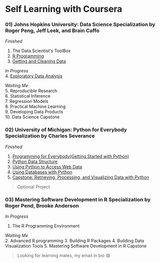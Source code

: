 # Self Learning with Coursera
### 01) Johns Hopkins University: Data Science Specialization by Roger Peng, Jeff Leek, and Brain Caffo

_Finished_  
1. The Data Scientist's ToolBox
2. [R Programming](https://github.com/jemc36/Coursera/tree/master/Data%20Science%20Specialization/02%20R%20Programming)
3. [Getting and Cleaning Data](https://github.com/jemc36/Coursera/tree/master/Data%20Science%20Specialization/03%20Getting%20and%20Cleaning%20Data)

_In Progress_  
4. [Exploratory Data Analysis](https://github.com/jemc36/Coursera/tree/master/Data%20Science%20Specialization/04%20Exploratory%20Data%20Analysis)

_Waiting Me_  
5. Reproducible Research    
6. Statistical Inference  
7. Regression Models  
8. Practical Machine Learning  
9. Developing Data Products  
10. Data Science Capstone  


### 02) University of Michigan: Python for Everybody Specialization by Charles Severance

_Finished_  
1. [Programming for Everybody(Getting Started with Python)](https://github.com/jemc36/Coursera/tree/master/Python%20for%20Everybody%20Specialization/Programming%20for%20Everybody%20(Getting%20Started%20with%20Python))
2. [Python Data Structure](https://github.com/jemc36/Coursera/tree/master/Python%20for%20Everybody%20Specialization/Python%20Data%20Structures)
3. [Using Python to Access Web Data](https://github.com/jemc36/Coursera/tree/master/Python%20for%20Everybody%20Specialization/Using%20Python%20to%20Access%20Web%20Data)
4. [Using Databases with Python](https://github.com/jemc36/Coursera/tree/master/Python%20for%20Everybody%20Specialization/Using%20Databases%20with%20Python)   
5. [Capstone: Retrieving, Processing, and Visualizing Data with Python](https://github.com/jemc36/Coursera/tree/master/Python%20for%20Everybody%20Specialization/Capstone%20Retrieving%20Processing%20and%20Visualizing%20Data%20with%20Python)  

> Optional Project

### 03) Mastering Software Development in R Specialization by Roger Pend, Brooke Anderson  

_In Progress_  
1. The R Programming Environment

_Waiting Me_  
2. Advanced R programming
3. Building R Packages
4. Building Data Visualization Tools
5. Mastering Software Development in R Capstone

> Looking for learning mates, my email in bio :smile:
